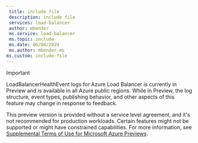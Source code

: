```yaml
---
 title: include file
 description: include file
 services: load-balancer
 author: mbender
 ms.service: load-balancer
 ms.topic: include
 ms.date: 06/04/2024
 ms.author: mbender-ms
ms.custom: include-file
---
```


> [!IMPORTANT]
> LoadBalancerHealthEvent logs for Azure Load Balancer is currently in Preview and is available in all Azure public regions. While in Preview, the log structure, event types, publishing behavior, and other aspects of this feature may change in response to feedback.
>
> This preview version is provided without a service level agreement, and it's not recommended for production workloads. Certain features might not be supported or might have constrained capabilities.
> For more information, see [Supplemental Terms of Use for Microsoft Azure Previews](https://azure.microsoft.com/support/legal/preview-supplemental-terms/).
